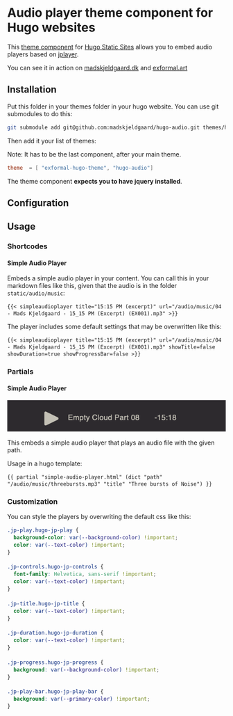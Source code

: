 # Audio player theme component for Hugo websites

This [theme component](https://gohugo.io/hugo-modules/theme-components/#readout) for [Hugo Static Sites](https://gohugo.io/) allows you to embed audio players based on [jplayer](https://jplayer.org/).

You can see it in action on [madskjeldgaard.dk](https://madskjeldgaard.dk) and [exformal.art](https://exformal.art)

## Installation

Put this folder in your themes folder in your hugo website. You can use git submodules to do this:

```bash
git submodule add git@github.com:madskjeldgaard/hugo-audio.git themes/hugo-audio
```

Then add it your list of themes:

Note: It has to be the last component, after your main theme.

```toml
theme  = [ "exformal-hugo-theme", "hugo-audio"]
```  

The theme component **expects you to have jquery installed**.

## Configuration

## Usage

### Shortcodes

#### Simple Audio Player

Embeds a simple audio player in your content. You can call this in your markdown files like this, given that the audio is in the folder `static/audio/music`:
 
```
{{< simpleaudioplayer title="15:15 PM (excerpt)" url="/audio/music/04 - Mads Kjeldgaard - 15_15 PM (Excerpt) (EX001).mp3" >}}
```

The player includes some default settings that may be overwritten like this:

```
{{< simpleaudioplayer title="15:15 PM (excerpt)" url="/audio/music/04 - Mads Kjeldgaard - 15_15 PM (Excerpt) (EX001).mp3" showTitle=false showDuration=true showProgressBar=false >}}
```

### Partials

#### Simple Audio Player

![readme-assets/simple-audio-player.png](readme-assets/simple-audio-player.png) 

This embeds a simple audio player that plays an audio file with the given path.

Usage in a hugo template:

```hugohtml 
{{ partial "simple-audio-player.html" (dict "path" "/audio/music/threebursts.mp3" "title" "Three bursts of Noise") }}
```
### Customization

You can style the players by overwriting the default css like this:
```css
.jp-play.hugo-jp-play {
  background-color: var(--background-color) !important;
  color: var(--text-color) !important;
}

.jp-controls.hugo-jp-controls {
  font-family: Helvetica, sans-serif !important;
  color: var(--text-color) !important;
}

.jp-title.hugo-jp-title {
  color: var(--text-color) !important;
}

.jp-duration.hugo-jp-duration {
  color: var(--text-color) !important;
}

.jp-progress.hugo-jp-progress {
  background: var(--background-color) !important;
}

.jp-play-bar.hugo-jp-play-bar {
  background: var(--primary-color) !important;
}
```
